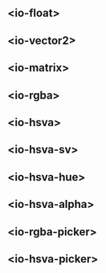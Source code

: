 ## &lt;io-float&gt;

<io-element-demo element="io-float" properties='{"value": 0.5}'></io-element-demo>

## &lt;io-vector2&gt;

<io-element-demo element="io-vector" properties='{"value": {"x": 1, "y": 0.5}, "linkable": false}'></io-element-demo>

<io-element-demo element="io-vector" properties='{"value": [1, 0.5, 0.1, 0], "linkable": false}'></io-element-demo>

## &lt;io-matrix&gt;

<io-element-demo element="io-matrix" properties='{"value": [1, 0, 0, 1]}'></io-element-demo>

<io-element-demo element="io-matrix" properties='{"value": [1, 0, 0, 0, 0, 1, 0, 0, 0, 0, 1, 0, 0, 0, 0, 1]}'></io-element-demo>

## &lt;io-rgba&gt;

<io-element-demo element="io-rgba" properties='{"value": [1, 0.5, 0, 0.5]}'></io-element-demo>

<io-element-demo element="io-rgba" properties='{"value": {"r": 1, "g": 0.5, "b": 0, "a": 0.5}}'></io-element-demo>

## &lt;io-hsva&gt;

<io-element-demo element="io-hsva" properties='{"value": [1, 0.5, 1, 0.5]}'></io-element-demo>

<io-element-demo element="io-hsva" properties='{"value": {"h": 1, "s": 0.5, "v": 1, "a": 0.5}}'></io-element-demo>

## &lt;io-hsva-sv&gt;

<io-element-demo element="io-hsva-sv"
  width="128px"
  height="128px"
  properties='{"value": [0, 1, 0, 1]}'
  config='{"value": ["io-hsva"]}
'></io-element-demo>

## &lt;io-hsva-hue&gt;

<io-element-demo element="io-hsva-hue"
  width="64px"
  height="64px"
  properties='{"value": [0.5, 0, 0], "horizontal": false}'
  config='{"value": ["io-hsva"]}
'></io-element-demo>

## &lt;io-hsva-alpha&gt;

<io-element-demo element="io-hsva-alpha"
  width="64px"
  height="64px"
  properties='{"value": [0, 0, 0, 0.5], "horizontal": false}'
  config='{"value": ["io-hsva"]}
'></io-element-demo>

## &lt;io-rgba-picker&gt;

<io-element-demo element="io-rgba-picker"
  width="192px"
  height="128px"
  properties='{"value": [0.2, 0.8, 0.5, 0.9], "horizontal": true}'
  config='{"value": ["io-rgba"]}
'></io-element-demo>

## &lt;io-hsva-picker&gt;

<io-element-demo element="io-hsva-picker"
  width="192px"
  height="128px"
  properties='{"value": [0.2, 0.8, 0.5, 0.9], "horizontal": true}'
  config='{"value": ["io-hsva"]}
'></io-element-demo>
